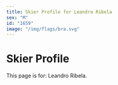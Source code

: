 ```yaml
---
title: Skier Profile for Leandro Ribela
sex: "M"
id: "1659"
image: "/img/flags/bra.svg" 
---
```


# Skier Profile

This page is for: Leandro Ribela.
    